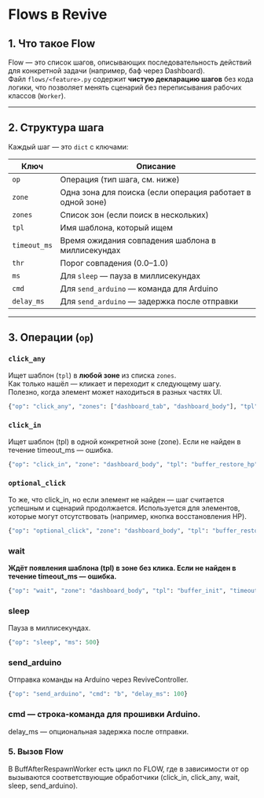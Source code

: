 # Flows в Revive

## 1. Что такое Flow
Flow — это список шагов, описывающих последовательность действий для конкретной задачи (например, баф через Dashboard).  
Файл `flows/<feature>.py` содержит **чистую декларацию шагов** без кода логики, что позволяет менять сценарий без переписывания рабочих классов (`Worker`).

---

## 2. Структура шага
Каждый шаг — это `dict` с ключами:

| Ключ           | Описание |
|----------------|----------|
| `op`           | Операция (тип шага, см. ниже) |
| `zone`         | Одна зона для поиска (если операция работает в одной зоне) |
| `zones`        | Список зон (если поиск в нескольких) |
| `tpl`          | Имя шаблона, который ищем |
| `timeout_ms`   | Время ожидания совпадения шаблона в миллисекундах |
| `thr`          | Порог совпадения (0.0–1.0) |
| `ms`           | Для `sleep` — пауза в миллисекундах |
| `cmd`          | Для `send_arduino` — команда для Arduino |
| `delay_ms`     | Для `send_arduino` — задержка после отправки |

---

## 3. Операции (`op`)

### `click_any`
Ищет шаблон (`tpl`) в **любой зоне** из списка `zones`.  
Как только нашёл — кликает и переходит к следующему шагу.  
Полезно, когда элемент может находиться в разных частях UI.

```python
{"op": "click_any", "zones": ["dashboard_tab", "dashboard_body"], "tpl": "buffer_button", "timeout_ms": 2000, "thr": 0.87}
```

### `click_in`
Ищет шаблон (tpl) в одной конкретной зоне (zone).
Если не найден в течение timeout_ms — ошибка.

```python
{"op": "click_in", "zone": "dashboard_body", "tpl": "buffer_restore_hp", "timeout_ms": 1000, "thr": 0.87}
```

### `optional_click`
То же, что click_in, но если элемент не найден — шаг считается успешным и сценарий продолжается.
Используется для элементов, которые могут отсутствовать (например, кнопка восстановления HP).


```python
{"op": "optional_click", "zone": "dashboard_body", "tpl": "buffer_restore_hp", "timeout_ms": 1000, "thr": 0.87}
```

### wait
**Ждёт появления шаблона (tpl) в зоне без клика.
Если не найден в течение timeout_ms — ошибка.**

```python
{"op": "wait", "zone": "dashboard_body", "tpl": "buffer_init", "timeout_ms": 2000, "thr": 0.87}
```

### sleep
Пауза в миллисекундах.

```python
{"op": "sleep", "ms": 500}
```

### send_arduino
Отправка команды на Arduino через ReviveController.

```python
{"op": "send_arduino", "cmd": "b", "delay_ms": 100}
```

### cmd — строка-команда для прошивки Arduino.
delay_ms — опциональная задержка после отправки.

### 5. Вызов Flow
   В BuffAfterRespawnWorker есть цикл по FLOW, где в зависимости от op вызываются соответствующие обработчики (click_in, click_any, wait, sleep, send_arduino).

